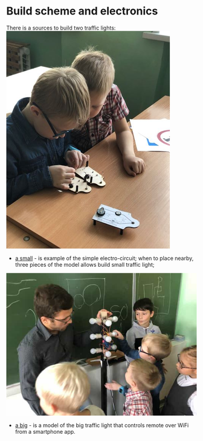 # Build scheme and electronics

There is a sources to build two traffic lights:
![small](small-traffic-light.jpg)
* [a small](small-schemes/) - is example of the simple electro-circuit; when to place nearby, three pieces of the model allows build small traffic light;

![small](big-traffic-light.jpg)
* [a big](big-schemes/) - is a model of the big traffic light that controls remote over WiFi from a smartphone app.
